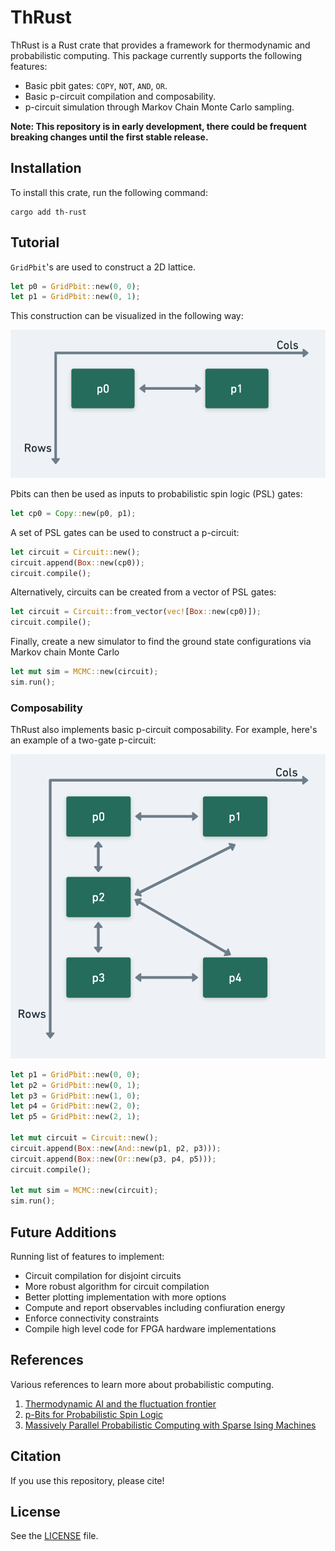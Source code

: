 # ThRust

ThRust is a Rust crate that provides a framework for thermodynamic and probabilistic computing. This package currently supports the following features:

* Basic pbit gates: `COPY`, `NOT`, `AND`, `OR`.
* Basic p-circuit compilation and composability.
* p-circuit simulation through Markov Chain Monte Carlo sampling.

**Note: This repository is in early development, there could be frequent breaking changes until the first stable release.**

## Installation
To install this crate, run the following command:
```
cargo add th-rust
```

## Tutorial
 
`GridPbit`'s are used to construct a 2D lattice.
```rust
let p0 = GridPbit::new(0, 0);
let p1 = GridPbit::new(0, 1);
```

This construction can be visualized in the following way:

![](./docs/images/gridpbit1.png)

Pbits can then be used as inputs to probabilistic spin logic (PSL) gates:

```rust
let cp0 = Copy::new(p0, p1);
```

A set of PSL gates can be used to construct a p-circuit:

```rust
let circuit = Circuit::new();
circuit.append(Box::new(cp0));
circuit.compile();
```

Alternatively, circuits can be created from a vector of PSL gates:

```rust
let circuit = Circuit::from_vector(vec![Box::new(cp0)]);
circuit.compile();
```

Finally, create a new simulator to find the ground state configurations via Markov chain Monte Carlo

```rust
let mut sim = MCMC::new(circuit);
sim.run();
```

### Composability
ThRust also implements basic p-circuit composability. For example, here's an example of a two-gate p-circuit:

![](./docs/images/gridpbit2.png)

```rust
let p1 = GridPbit::new(0, 0);
let p2 = GridPbit::new(0, 1);
let p3 = GridPbit::new(1, 0);
let p4 = GridPbit::new(2, 0);
let p5 = GridPbit::new(2, 1);

let mut circuit = Circuit::new();
circuit.append(Box::new(And::new(p1, p2, p3)));
circuit.append(Box::new(Or::new(p3, p4, p5)));
circuit.compile();

let mut sim = MCMC::new(circuit);
sim.run();
```

## Future Additions
Running list of features to implement:
* Circuit compilation for disjoint circuits
* More robust algorithm for circuit compilation
* Better plotting implementation with more options
* Compute and report observables including confiuration energy
* Enforce connectivity constraints
* Compile high level code for FPGA hardware implementations

## References
Various references to learn more about probabilistic computing.
1) [Thermodynamic AI and the fluctuation frontier](https://arxiv.org/pdf/2302.06584.pdf)
2) [p-Bits for Probabilistic Spin Logic](https://arxiv.org/pdf/1809.04028.pdf)
3) [Massively Parallel Probabilistic Computing with Sparse Ising Machines](https://arxiv.org/pdf/2110.02481.pdf)

## Citation
If you use this repository, please cite!

## License
See the [LICENSE](https://github.com/chaseklvk/thrust/blob/main/LICENSE) file.
